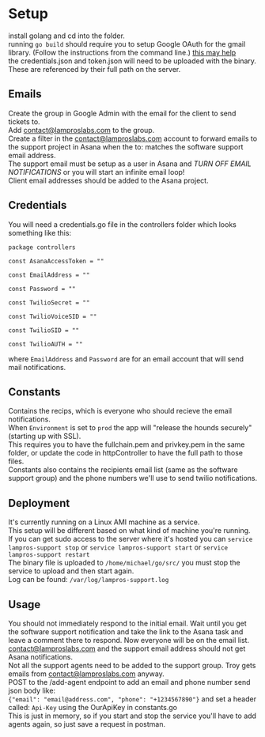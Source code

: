 Setup
===
install golang and cd into the folder. </br>
running `go build` should require you to setup Google OAuth for the gmail library. (Follow the instructions from the command line.)
[this may help](https://developers.google.com/gmail/api/auth/web-server)</br>
the credentials.json and token.json will need to be uploaded with the binary. </br>
These are referenced by their full path on the server.</br>

Emails
---
Create the group in Google Admin with the email for the client to send tickets to.</br>
Add contact@lamproslabs.com to the group.</br>
Create a filter in the contact@lamproslabs.com account to forward emails to the support project in Asana when the to: matches the software support email address.</br>
The support email must be setup as a user in Asana and *TURN OFF EMAIL NOTIFICATIONS* or you will start an infinite email loop!</br>
Client email addresses should be added to the Asana project.</br>

Credentials
---
You will need a credentials.go file in the controllers folder which looks something like this:</br>

`package controllers`

`const AsanaAccessToken = ""`

`const EmailAddress = ""`

`const Password = ""`

`const TwilioSecret = ""`

`const TwilioVoiceSID = ""`

`const TwilioSID = ""`

`const TwilioAUTH = ""`

where `EmailAddress` and `Password` are for an email account that will send mail notifications.</br>

Constants
---
Contains the recips, which is everyone who should recieve the email notifications.</br>
When `Environment` is set to `prod` the app will "release the hounds securely" (starting up with SSL).</br>
This requires you to have the fullchain.pem and privkey.pem in the same folder, or update the code in httpController to have the full path to those files.</br>
Constants also contains the recipients email list (same as the software support group) and the phone numbers we'll use to send twilio notifications.</br>

Deployment
---
It's currently running on a Linux AMI machine as a service. </br>
This setup will be different based on what kind of machine you're running. </br>
If you can get sudo access to the server where it's hosted you can `service lampros-support stop` or `service lampros-support start` or `service lampros-support restart` </br>
The binary file is uploaded to `/home/michael/go/src/` you must stop the service to upload and then start again. </br>
Log can be found: `/var/log/lampros-support.log`</br>

Usage
---
You should not immediately respond to the initial email.  Wait until you get the software support notification and take the link to the Asana task and leave a comment there to respond.  Now everyone will be on the email list.  contact@lamproslabs.com and the support email address should not get Asana notifications. </br>
Not all the support agents need to be added to the support group.  Troy gets emails from contact@lamproslabs.com anyway.</br>
POST to the /add-agent endpoint to add an email and phone number send json body like: </br>
`{"email": "email@address.com", "phone": "+1234567890"}`
and set a header called: `Api-Key` using the OurApiKey in constants.go </br>
This is just in memory, so if you start and stop the service you'll have to add agents again, so just save a request in postman.

